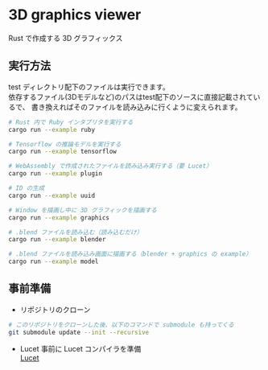 3D graphics viewer
=====


Rust で作成する 3D グラフィックス  


実行方法
---

test ディレクトリ配下のファイルは実行できます。  
依存するファイル(3Dモデルなど)のパスはtest配下のソースに直接記載されているで、
書き換えればそのファイルを読み込みに行くように変えられます。  

```sh
# Rust 内で Ruby インタプリタを実行する
cargo run --example ruby

# Tensorflow の推論モデルを実行する
cargo run --example tensorflow

# WebAssembly で作成されたファイルを読み込み実行する（要 Lucet）
cargo run --example plugin

# ID の生成
cargo run --example uuid

# Window を描画し中に 3D グラフィックを描画する
cargo run --example graphics

# .blend ファイルを読み込む（読み込むだけ）
cargo run --example blender

# .blend ファイルを読み込み画面に描画する（blender + graphics の example）
cargo run --example model
```


事前準備
---

- リポジトリのクローン
```sh
# このリポジトリをクローンした後、以下のコマンドで submodule も持ってくる
git submodule update --init --recursive
```

- Lucet
事前に Lucet コンパイラを準備  
[Lucet](https://github.com/bytecodealliance/lucet)  

